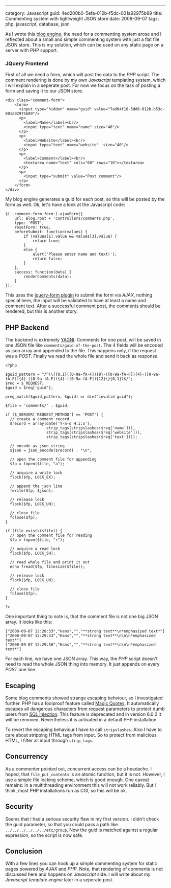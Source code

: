 --- 
category: Javascript
guid: 4ed200b0-5efa-012b-f5dc-001a92975b89
title: Commenting system with lightweight JSON store
date: 2008-09-07
tags: php, javascript, database, json

As I wrote this [blog engine][1], the need for a commenting system
arose and I reflected about a small and simple commenting system with
just a flat file JSON store. This is my solution, which can be used on
any static page on a server with PHP support.

### JQuery Frontend

First of all we need a form, which will post the data to the *PHP*
script. The comment rendering is done by my own *Javascript*
templating system, which I will explain in a seperate post. For now we
focus on the task of posting a form and saving it to our *JSON* store.

    <div class="comment-form">
        <form>
          <input type="hidden" name="guid" value="7ad04f10-5dd6-012b-b53c-001a92975b89"/>
          <p>
            <label>Name</label><br/>
            <input type="text" name="name" size="40"/>
          </p>
          <p>
            <label>Website</label><br/>
            <input type="text" name="website"  size="40"/>
          </p>
          <p>
            <label>Comment</label><br/>
            <textarea name="text" cols="60" rows="10"></textarea>
          </p>
          <p>
            <input type="submit" value="Post comment"/>
          </p>
        </form>
    </div>

My blog engine generates a guid for each post, so this will be posted
by the form as well. Ok, let's have a look at the Javascript code:

    $('.comment-form form').ajaxForm({
        url: Blog.root + 'controllers/comments.php',
        type: 'POST',
        resetForm: true,
        beforeSubmit: function(values) {
            if (values[1].value && values[3].value) {
                return true;
            }
            else {
                alert('Please enter name and text!');
                return false;
            }
        },
        success: function(data) {
            renderComments(data);
        }
    });

This uses the [jquery-form plugin][2] to submit the form via *AJAX*,
nothing special here, the input will be validated to have at least a
name and comment text. After a successful comment post, the comments
should be rendered, but this is another story.

## PHP Backend

The backend is extremely [YAGNI][3]. Comments for one post, will be
saved in one JSON file like `comments/guid-of-the-post`. The 4 fields
will be encoded as json array and appended to the file. This happens
only, if the request was a *POST*. Finally we read the whole file and
send it back as response.

    <?php
    
    $guid_pattern = "/^(\{{0,1}([0-9a-fA-F]){8}-([0-9a-fA-F]){4}-([0-9a-fA-F]){4}-([0-9a-fA-F]){4}-([0-9a-fA-F]){12}\}{0,1})$/";
    $req = $_REQUEST;
    $guid = $req['guid'];
     
    preg_match($guid_pattern, $guid) or die("invalid guid");
     
    $file = 'comments/' . $guid;
    
    if ($_SERVER['REQUEST_METHOD'] == 'POST') {   
      // create a comment record
      $record = array(date('Y-m-d H:i:s'), 
                      strip_tags(stripslashes($req['name'])),
                      strip_tags(stripslashes($req['website'])),
                      strip_tags(stripslashes($req['text'])));
    
      // encode as json string
      $json = json_encode($record) . "\n";
    
      // open the comment file for appending
      $fp = fopen($file, "a");
    
      // acquire a write lock
      flock($fp, LOCK_EX);
    
      // append the json line
      fwrite($fp, $json);
    
      // release lock
      flock($fp, LOCK_UN);
    
      // close file
      fclose($fp);
    }
    
    if (file_exists($file)) {    
      // open the comment file for reading
      $fp = fopen($file, "r");
    
      // acquire a read lock
      flock($fp, LOCK_SH);
    
      // read whole file and print it out
      echo fread($fp, filesize($file));
    
      // release lock
      flock($fp, LOCK_UN);
    
      // close file
      fclose($fp);
    }
    
    ?>

One important thing to note is, that the comment file is not one big
JSON array. It looks like this:

    ["2008-09-07 12:28:33","Hans","","**strong text**\n*emphasized text*"]
    ["2008-09-07 12:29:33","Hans","","**strong text**\n\n\n*emphasized text*"]
    ["2008-09-07 12:29:56","Hans","","**strong text**\n\n\n*emphasized text*"]

For each line, we have one JSON array. This way, the *PHP* script
doesn't need to read the whole JSON thing into memory. It just appends
on every *POST* one line.

## Escaping

Some blog comments showed strange escaping behviour, so I investigated
further. PHP has a foolproof feature called [Magic Quotes][4]. It
automatically escapes all dangerous characters from request parameters
to protect dumb users from [SQL Injection][5]. This feature is
deprecated and in version 6.0.0 it will be removed. Nevertheless it is 
activated in a default PHP installation.

To revert the escaping behaviour I have to call `stripslashes`. Also I
have to care about stripping HTML tags from input. So to protect from
malicious HTML, I filter all input through `strip_tags`.

## Concurrency

As a commenter pointed out, concurrent access can be a headache. I
hoped, that `file_put_contents` is an atomic function, but it is
not. However, I use a simple file locking scheme, which is good
enough. One caveat remains: in a multithreading environment this will
not work reliably. But I think, most PHP installations run as CGI, so
this will be ok.

## Security

Seems that I had a serious security flaw in my first version. I didn't
check the guid parameter, so that you could pass a path like 
`../../../../../../etc/group`. Now the guid is matched against a regular
expression, so the script is now safe.

## Conclusion

With a few lines you can hook up a simple commenting system for static
pages powered by *AJAX* and *PHP*. Note, that rendering of comments is
not discussed here and happens on *Javascript* side. I will write
about my *Javascript template engine* later in a seperate post.




[1]: shinmun-a-small-and-beautiful-blog-engine.html
[2]: http://malsup.com/jquery/form/
[3]: http://en.wikipedia.org/wiki/You_Ain%27t_Gonna_Need_It
[4]: http://de.php.net/manual/en/security.magicquotes.php
[5]: http://en.wikipedia.org/wiki/SQL_injection
